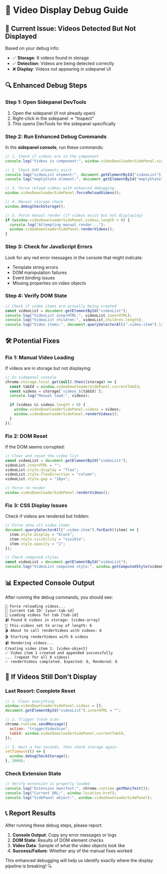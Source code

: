 # 🔧 Video Display Debug Guide

## 🚨 Current Issue: Videos Detected But Not Displayed

Based on your debug info:

- ✅ **Storage**: 6 videos found in storage
- ✅ **Detection**: Videos are being detected correctly
- ❌ **Display**: Videos not appearing in sidepanel UI

## 🔍 Enhanced Debug Steps

### Step 1: Open Sidepanel DevTools

1. Open the sidepanel (if not already open)
2. Right-click in the sidepanel → "Inspect"
3. This opens DevTools for the sidepanel specifically

### Step 2: Run Enhanced Debug Commands

In the **sidepanel console**, run these commands:

```javascript
// 1. Check if videos are in the component
console.log("Videos in component:", window.videoDownloaderSidePanel.videos);

// 2. Check DOM elements exist
console.log("videoList element:", document.getElementById("videoList"));
console.log("emptyState element:", document.getElementById("emptyState"));

// 3. Force reload videos with enhanced debugging
window.videoDownloaderSidePanel.forceReloadVideos();

// 4. Manual storage check
window.debugCheckStorage();

// 5. Force manual render (if videos exist but not displaying)
if (window.videoDownloaderSidePanel.videos.length > 0) {
  console.log("Attempting manual render...");
  window.videoDownloaderSidePanel.renderVideos();
}
```

### Step 3: Check for JavaScript Errors

Look for any red error messages in the console that might indicate:

- Template string errors
- DOM manipulation failures
- Event binding issues
- Missing properties on video objects

### Step 4: Verify DOM State

```javascript
// Check if video items are actually being created
const videoList = document.getElementById("videoList");
console.log("VideoList innerHTML:", videoList.innerHTML);
console.log("VideoList children:", videoList.children.length);
console.log("Video items:", document.querySelectorAll(".video-item").length);
```

## 🛠 Potential Fixes

### Fix 1: Manual Video Loading

If videos are in storage but not displaying:

```javascript
// In sidepanel console
chrome.storage.local.get(null).then((storage) => {
  const tabId = window.videoDownloaderSidePanel.currentTabId;
  const videos = storage[`videos_${tabId}`];
  console.log("Manual load:", videos);

  if (videos && videos.length > 0) {
    window.videoDownloaderSidePanel.videos = videos;
    window.videoDownloaderSidePanel.renderVideos();
  }
});
```

### Fix 2: DOM Reset

If the DOM seems corrupted:

```javascript
// Clear and reset the video list
const videoList = document.getElementById("videoList");
videoList.innerHTML = "";
videoList.style.display = "flex";
videoList.style.flexDirection = "column";
videoList.style.gap = "16px";

// Force re-render
window.videoDownloaderSidePanel.renderVideos();
```

### Fix 3: CSS Display Issues

Check if videos are rendered but hidden:

```javascript
// Force show all video items
document.querySelectorAll(".video-item").forEach((item) => {
  item.style.display = "block";
  item.style.visibility = "visible";
  item.style.opacity = "1";
});

// Check computed styles
const videoList = document.getElementById("videoList");
console.log("VideoList computed style:", window.getComputedStyle(videoList));
```

## 📊 Expected Console Output

After running the debug commands, you should see:

```
🔄 Force reloading videos...
🔄 Current tab ID: [your-tab-id]
📂 Loading videos for tab [tab-id]
📹 Found 6 videos in storage: [video-array]
🎯 this.videos set to array of length: 6
🎬 About to call renderVideos with videos: 6
🎬 Starting renderVideos with 6 videos
📹 Rendering videos...
Creating video item 1: [video-object]
✅ Video item 1 created and appended successfully
... (repeat for all 6 videos)
✅ renderVideos completed. Expected: 6, Rendered: 6
```

## 🚨 If Videos Still Don't Display

### Last Resort: Complete Reset

```javascript
// 1. Clear everything
window.videoDownloaderSidePanel.videos = [];
document.getElementById("videoList").innerHTML = "";

// 2. Trigger fresh scan
chrome.runtime.sendMessage({
  action: "triggerVideoScan",
  tabId: window.videoDownloaderSidePanel.currentTabId,
});

// 3. Wait a few seconds, then check storage again
setTimeout(() => {
  window.debugCheckStorage();
}, 3000);
```

### Check Extension State

```javascript
// Verify extension is properly loaded
console.log("Extension manifest:", chrome.runtime.getManifest());
console.log("Current URL:", window.location.href);
console.log("SidePanel object:", window.videoDownloaderSidePanel);
```

## 📞 Report Results

After running these debug steps, please report:

1. **Console Output**: Copy any error messages or logs
2. **DOM State**: Results of DOM element checks
3. **Video Data**: Sample of what the video objects look like
4. **Success/Failure**: Whether any of the manual fixes worked

This enhanced debugging will help us identify exactly where the display pipeline is breaking! 🔍
